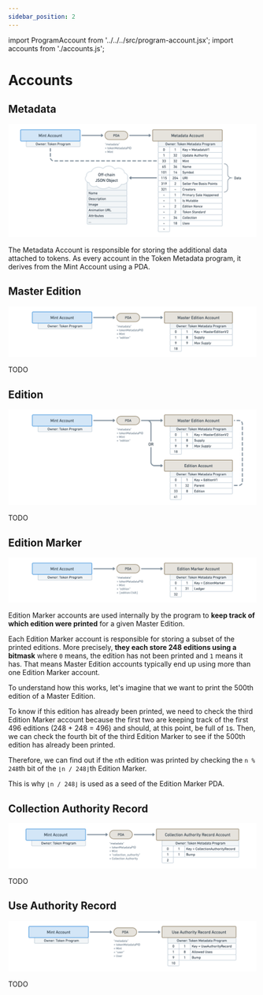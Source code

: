 ```yaml
---
sidebar_position: 2
---
```


import ProgramAccount from '../../../src/program-account.jsx';
import accounts from './accounts.js';

# Accounts

## Metadata

<ProgramAccount account={accounts.metadata}>

![Diagram showing a Metadata Account derived from a Mint Account with a list of data field under the Metadata Account that are listed on the fields table below.](./assets/Token-Metadata-Account-Metadata.png)

The Metadata Account is responsible for storing the additional data attached to tokens. As every account in the Token Metadata program, it derives from the Mint Account using a PDA.

</ProgramAccount>

## Master Edition

<ProgramAccount account={accounts.master_edition}>

![Diagram showing TODO.](./assets/Token-Metadata-Account-Master-Edition.png)

TODO

</ProgramAccount>

## Edition

<ProgramAccount account={accounts.edition}>

![Diagram showing TODO.](./assets/Token-Metadata-Account-Edition.png)

TODO

</ProgramAccount>

## Edition Marker

<ProgramAccount account={accounts.edition_marker}>

![Diagram showing TODO.](./assets/Token-Metadata-Account-Edition-Marker.png)

Edition Marker accounts are used internally by the program to **keep track of which edition were printed** for a given Master Edition.

Each Edition Marker account is responsible for storing a subset of the printed editions. More precisely, **they each store 248 editions using a bitmask** where `0` means, the edition has not been printed and `1` means it has. That means Master Edition accounts typically end up using more than one Edition Marker account.

To understand how this works, let's imagine that we want to print the 500th edition of a Master Edition.

To know if this edition has already been printed, we need to check the third Edition Marker account because the first two are keeping track of the first 496 editions (248 + 248 = 496) and should, at this point, be full of `1`s. Then, we can check the fourth bit of the third Edition Marker to see if the 500th edition has already been printed.

Therefore, we can find out if the `n`th edition was printed by checking the `n % 248`th bit of the `⌊n / 248⌋`th Edition Marker.

This is why `⌊n / 248⌋` is used as a seed of the Edition Marker PDA.

</ProgramAccount>

## Collection Authority Record

<ProgramAccount account={accounts.collection_authority_record}>

![Diagram showing TODO.](./assets/Token-Metadata-Account-Collection-Authority-Record.png)

TODO

</ProgramAccount>

## Use Authority Record

<ProgramAccount account={accounts.use_authority_record}>

![Diagram showing TODO.](./assets/Token-Metadata-Account-Use-Authority-Record.png)

TODO

</ProgramAccount>
